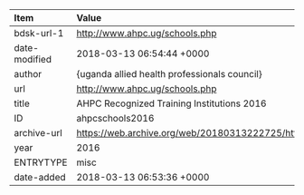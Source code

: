 | Item          | Value                                                                     |
|:--------------|:--------------------------------------------------------------------------|
| bdsk-url-1    | http://www.ahpc.ug/schools.php                                            |
| date-modified | 2018-03-13 06:54:44 +0000                                                 |
| author        | {uganda allied health professionals council}                              |
| url           | http://www.ahpc.ug/schools.php                                            |
| title         | AHPC Recognized Training Institutions 2016                                |
| ID            | ahpcschools2016                                                           |
| archive-url   | https://web.archive.org/web/20180313222725/http://www.ahpc.ug/schools.php |
| year          | 2016                                                                      |
| ENTRYTYPE     | misc                                                                      |
| date-added    | 2018-03-13 06:53:36 +0000                                                 |